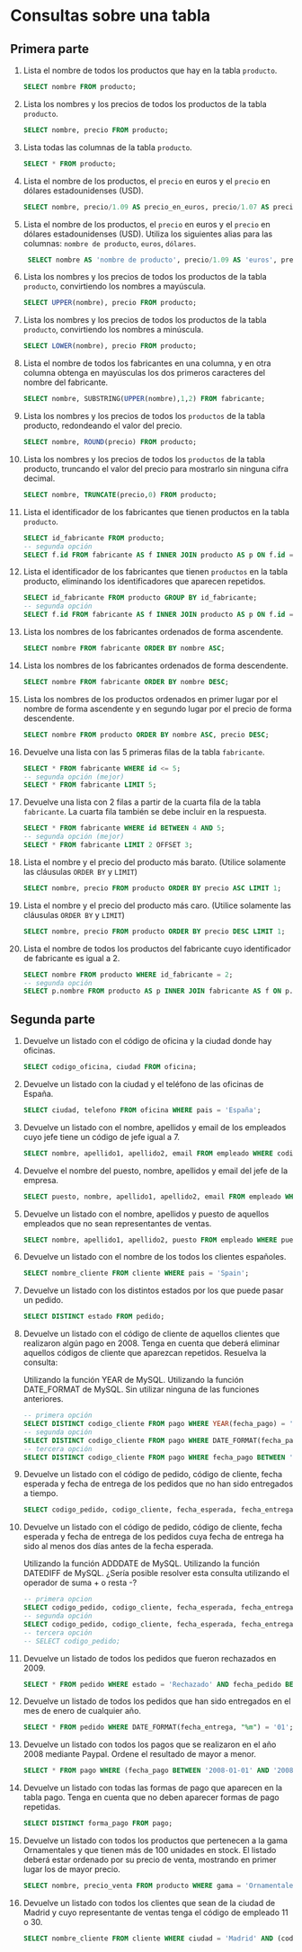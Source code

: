 # Consultas sobre una tabla

## Primera parte

1. Lista el nombre de todos los productos que hay en la tabla `producto`.

    ```sql
    SELECT nombre FROM producto;
    ```
2. Lista los nombres y los precios de todos los productos de la tabla `producto`.

    ```sql
    SELECT nombre, precio FROM producto;
    ```
3. Lista todas las columnas de la tabla `producto`.

    ```sql
    SELECT * FROM producto;
    ```
4. Lista el nombre de los productos, el `precio` en euros y el `precio` en dólares estadounidenses (USD).

    ```sql
    SELECT nombre, precio/1.09 AS precio_en_euros, precio/1.07 AS precio_en_dolares FROM producto;
    ```
5. Lista el nombre de los productos, el `precio` en euros y el `precio` en dólares estadounidenses (USD). Utiliza los siguientes alias para las columnas: `nombre de producto`, `euros`, `dólares`.

    ```sql
     SELECT nombre AS 'nombre de producto', precio/1.09 AS 'euros', precio/1.07 AS 'dólares' FROM producto;
    ```
6. Lista los nombres y los precios de todos los productos de la tabla `producto`, convirtiendo los nombres a mayúscula.

    ```sql
    SELECT UPPER(nombre), precio FROM producto;
    ```
7. Lista los nombres y los precios de todos los productos de la tabla `producto`, convirtiendo los nombres a minúscula.

    ```sql
    SELECT LOWER(nombre), precio FROM producto;
    ```
8. Lista el nombre de todos los fabricantes en una columna, y en otra columna obtenga en mayúsculas los dos primeros caracteres del nombre del fabricante.

    ```sql
    SELECT nombre, SUBSTRING(UPPER(nombre),1,2) FROM fabricante;
    ```
9. Lista los nombres y los precios de todos los `productos` de la tabla producto, redondeando el valor del precio.

    ```sql
    SELECT nombre, ROUND(precio) FROM producto;
    ```
10. Lista los nombres y los precios de todos los `productos` de la tabla producto, truncando el valor del precio para mostrarlo sin ninguna cifra decimal.

    ```sql
    SELECT nombre, TRUNCATE(precio,0) FROM producto;
    ```
11. Lista el identificador de los fabricantes que tienen productos en la tabla `producto`.

    ```sql
    SELECT id_fabricante FROM producto;
    -- segunda opción
    SELECT f.id FROM fabricante AS f INNER JOIN producto AS p ON f.id = p.id_fabricante;
    ```
12. Lista el identificador de los fabricantes que tienen `productos` en la tabla producto, eliminando los identificadores que aparecen repetidos.

    ```sql
    SELECT id_fabricante FROM producto GROUP BY id_fabricante;
    -- segunda opción
    SELECT f.id FROM fabricante AS f INNER JOIN producto AS p ON f.id = p.id_fabricante GROUP BY f.id;
    ```
13. Lista los nombres de los fabricantes ordenados de forma ascendente.

    ```sql
    SELECT nombre FROM fabricante ORDER BY nombre ASC;
    ```
14. Lista los nombres de los fabricantes ordenados de forma descendente.

    ```sql
    SELECT nombre FROM fabricante ORDER BY nombre DESC;
    ```
15. Lista los nombres de los productos ordenados en primer lugar por el nombre de forma ascendente y en segundo lugar por el precio de forma descendente.

    ```sql
    SELECT nombre FROM producto ORDER BY nombre ASC, precio DESC;
    ```
16. Devuelve una lista con las 5 primeras filas de la tabla `fabricante`.

    ```sql
    SELECT * FROM fabricante WHERE id <= 5;
    -- segunda opción (mejor)
    SELECT * FROM fabricante LIMIT 5;
    ```
17. Devuelve una lista con 2 filas a partir de la cuarta fila de la tabla `fabricante`. La cuarta fila también se debe incluir en la respuesta.

    ```sql
    SELECT * FROM fabricante WHERE id BETWEEN 4 AND 5;
    -- segunda opción (mejor)
    SELECT * FROM fabricante LIMIT 2 OFFSET 3;
    ```
18. Lista el nombre y el precio del producto más barato. (Utilice solamente las cláusulas `ORDER BY` y `LIMIT`)

    ```sql
    SELECT nombre, precio FROM producto ORDER BY precio ASC LIMIT 1;
    ```
19. Lista el nombre y el precio del producto más caro. (Utilice solamente las cláusulas `ORDER BY` y `LIMIT`)

    ```sql
    SELECT nombre, precio FROM producto ORDER BY precio DESC LIMIT 1;
    ```
20. Lista el nombre de todos los productos del fabricante cuyo identificador de fabricante es igual a 2.

    ```sql
    SELECT nombre FROM producto WHERE id_fabricante = 2;
    -- segunda opción
    SELECT p.nombre FROM producto AS p INNER JOIN fabricante AS f ON p.id_fabricante = f.id WHERE p.id_fabricante = 2;
    ```

## Segunda parte

1. Devuelve un listado con el código de oficina y la ciudad donde hay oficinas.

    ```sql
    SELECT codigo_oficina, ciudad FROM oficina;
    ```

2. Devuelve un listado con la ciudad y el teléfono de las oficinas de España.

    ```sql
    SELECT ciudad, telefono FROM oficina WHERE pais = 'España';
    ```

3. Devuelve un listado con el nombre, apellidos y email de los empleados cuyo jefe tiene un código de jefe igual a 7.

    ```sql
    SELECT nombre, apellido1, apellido2, email FROM empleado WHERE codigo_jefe = 7;
    ```

4. Devuelve el nombre del puesto, nombre, apellidos y email del jefe de la empresa.

    ```sql
    SELECT puesto, nombre, apellido1, apellido2, email FROM empleado WHERE puesto = 'Director General';
    ```

5. Devuelve un listado con el nombre, apellidos y puesto de aquellos empleados que no sean representantes de ventas.

    ```sql
    SELECT nombre, apellido1, apellido2, puesto FROM empleado WHERE puesto <> 'Representante ventas';
    ```

6. Devuelve un listado con el nombre de los todos los clientes españoles.

    ```sql
    SELECT nombre_cliente FROM cliente WHERE pais = 'Spain';
    ```

7. Devuelve un listado con los distintos estados por los que puede pasar un pedido.

    ```sql
    SELECT DISTINCT estado FROM pedido;
    ```

8. Devuelve un listado con el código de cliente de aquellos clientes que realizaron algún pago en 2008. Tenga en cuenta que deberá eliminar aquellos códigos de cliente que aparezcan repetidos. Resuelva la consulta:

    Utilizando la función YEAR de MySQL.
    Utilizando la función DATE_FORMAT de MySQL.
    Sin utilizar ninguna de las funciones anteriores.

    ```sql
    -- primera opción
    SELECT DISTINCT codigo_cliente FROM pago WHERE YEAR(fecha_pago) = '2008';
    -- segunda opción
    SELECT DISTINCT codigo_cliente FROM pago WHERE DATE_FORMAT(fecha_pago, "%Y") = '2008';
    -- tercera opción
    SELECT DISTINCT codigo_cliente FROM pago WHERE fecha_pago BETWEEN '2008-01-01' AND '2008-12-31';
    ```

9. Devuelve un listado con el código de pedido, código de cliente, fecha esperada y fecha de entrega de los pedidos que no han sido entregados a tiempo.

    ```sql
    SELECT codigo_pedido, codigo_cliente, fecha_esperada, fecha_entrega FROM pedido WHERE fecha_entrega > fecha_esperada OR (fecha_entrega IS NULL AND estado = 'Entregado');
    ```

10. Devuelve un listado con el código de pedido, código de cliente, fecha esperada y fecha de entrega de los pedidos cuya fecha de entrega ha sido al menos dos días antes de la fecha esperada.

    Utilizando la función ADDDATE de MySQL.
    Utilizando la función DATEDIFF de MySQL.
    ¿Sería posible resolver esta consulta utilizando el operador de suma + o resta -?

    ```sql
    -- primera opcion
    SELECT codigo_pedido, codigo_cliente, fecha_esperada, fecha_entrega FROM pedido WHERE fecha_entrega <= ADDDATE(fecha_esperada, INTERVAL -2 DAY);
    -- segunda opción
    SELECT codigo_pedido, codigo_cliente, fecha_esperada, fecha_entrega FROM pedido WHERE fecha_entrega <= DATEDIFF(fecha_esperada, fecha_entrega);
    -- tercera opción
    -- SELECT codigo_pedido;
    ```

11. Devuelve un listado de todos los pedidos que fueron rechazados en 2009.

    ```sql
    SELECT * FROM pedido WHERE estado = 'Rechazado' AND fecha_pedido BETWEEN '2009-01-01' AND '2009-12-31';
    ```

12. Devuelve un listado de todos los pedidos que han sido entregados en el mes de enero de cualquier año.

    ```sql
    SELECT * FROM pedido WHERE DATE_FORMAT(fecha_entrega, "%m") = '01';
    ```

13. Devuelve un listado con todos los pagos que se realizaron en el año 2008 mediante Paypal. Ordene el resultado de mayor a menor.

    ```sql
    SELECT * FROM pago WHERE (fecha_pago BETWEEN '2008-01-01' AND '2008-12-31') AND forma_pago = 'Paypal' ORDER BY fecha_pago DESC;
    ```

14. Devuelve un listado con todas las formas de pago que aparecen en la tabla pago. Tenga en cuenta que no deben aparecer formas de pago repetidas.

    ```sql
    SELECT DISTINCT forma_pago FROM pago;
    ```

15. Devuelve un listado con todos los productos que pertenecen a la gama Ornamentales y que tienen más de 100 unidades en stock. El listado deberá estar ordenado por su precio de venta, mostrando en primer lugar los de mayor precio.

    ```sql
    SELECT nombre, precio_venta FROM producto WHERE gama = 'Ornamentales' AND cantidad_en_stock > 100 ORDER BY precio_venta DESC;
    ```

16. Devuelve un listado con todos los clientes que sean de la ciudad de Madrid y cuyo representante de ventas tenga el código de empleado 11 o 30.
    
    ```sql
    SELECT nombre_cliente FROM cliente WHERE ciudad = 'Madrid' AND (codigo_empleado_rep_ventas = 11 OR codigo_empleado_rep_ventas = 30);
    ```
